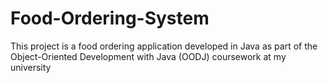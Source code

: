 # Food-Ordering-System
This project is a food ordering application developed in Java as part of the Object-Oriented Development with Java (OODJ) coursework at my university
